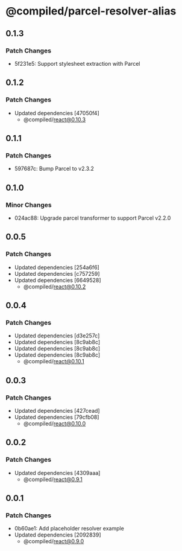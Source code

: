 # @compiled/parcel-resolver-alias

## 0.1.3

### Patch Changes

- 5f231e5: Support stylesheet extraction with Parcel

## 0.1.2

### Patch Changes

- Updated dependencies [47050f4]
  - @compiled/react@0.10.3

## 0.1.1

### Patch Changes

- 597687c: Bump Parcel to v2.3.2

## 0.1.0

### Minor Changes

- 024ac88: Upgrade parcel transformer to support Parcel v2.2.0

## 0.0.5

### Patch Changes

- Updated dependencies [254a6f6]
- Updated dependencies [c757259]
- Updated dependencies [6649528]
  - @compiled/react@0.10.2

## 0.0.4

### Patch Changes

- Updated dependencies [d3e257c]
- Updated dependencies [8c9ab8c]
- Updated dependencies [8c9ab8c]
- Updated dependencies [8c9ab8c]
  - @compiled/react@0.10.1

## 0.0.3

### Patch Changes

- Updated dependencies [427cead]
- Updated dependencies [79cfb08]
  - @compiled/react@0.10.0

## 0.0.2

### Patch Changes

- Updated dependencies [4309aaa]
  - @compiled/react@0.9.1

## 0.0.1

### Patch Changes

- 0b60ae1: Add placeholder resolver example
- Updated dependencies [2092839]
  - @compiled/react@0.9.0
